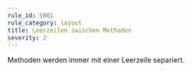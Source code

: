 ```yaml
---
rule_id: 5001
rule_category: layout
title: Leerzeilen zwischen Methoden
severity: 2
---
```

Methoden werden immer mit einer Leerzeile separiert.

